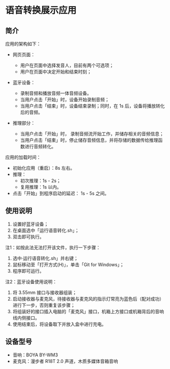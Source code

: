 # 语音转换展示应用

## 简介

应用的架构如下：

+ 网页页面：
  
  + 用户在页面中选择发音人，目前有两个可选项；
  + 用户在页面中决定开始和结束时刻；
  
+ 蓝牙设备：
  
  + 录制音频和播放音频一体音频设备。
  + 当用户点击「开始」时，设备开始录制音频；
  + 当用户点击「结束」时，设备结束录制；同时，在 1s 后，设备将播放转化后的音频。

+ 推理部分：
  
  + 当用户点击「开始」时， 录制音频流开始工作，并储存相关的音频信息；
  + 当用户点击「结束」时，停止储存音频信息，并将存储的数据传给推理函数进行音频转化。

应用的加载时间：

+ 初始化应用（重启）：8s 左右。
+ 推理：
  + 初次推理：1s - 2s；
  + 复用推理：1s 以内。
+ 点击「开始」到程序启动的延迟： 1s - 5s 之间。

## 使用说明

1. 设置好蓝牙设备；
2. 在桌面选中「运行语音转化.sh」；
3. 双击即可执行。

注1：如按此法无法打开该文件，执行一下步骤：

  1. 选中·运行语音转化.sh」并右键；
  2. 鼠标移动至「打开方式(H)」，单击「Git for Windows」；
  3. 程序即可运行。

注2：蓝牙设备使用说明：

  1. 将 3.55mm 接口与接收器组装；
  2. 启动接收器与麦克风，待接收器与麦克风的指示灯常亮为蓝色后（配对成功）进行下一步，否则重复该步骤；
  3. 将组装好的接口插入电脑的「麦克风」接口，机箱上方接口或机箱背后的音响线内侧接口。
  4. 使用结束后，将设备取下并放入盒中进行充电。
  
## 设备型号

+ 音响：BOYA BY-WM3
+ 麦克风：漫步者 R18T 2.0 声道，木质多媒体音箱音响
